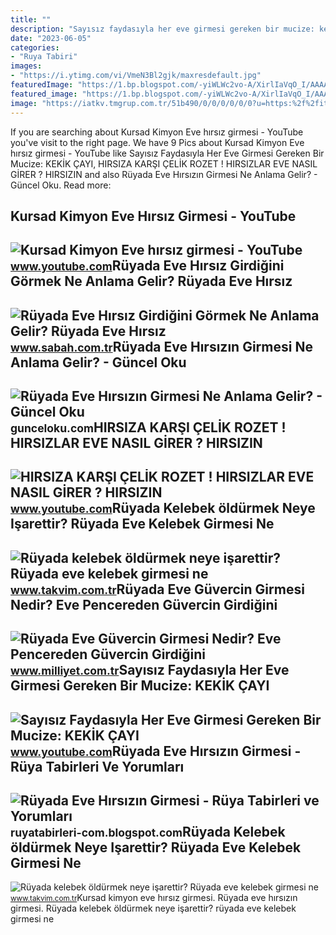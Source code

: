 ```yaml
---
title: ""
description: "Sayısız faydasıyla her eve girmesi gereken bir mucize: keki̇k çayi"
date: "2023-06-05"
categories:
- "Ruya Tabiri"
images:
- "https://i.ytimg.com/vi/VmeN3Bl2gjk/maxresdefault.jpg"
featuredImage: "https://1.bp.blogspot.com/-yiWLWc2vo-A/XirlIaVqO_I/AAAAAAAAMao/-51rS_cdhMEOIRDwsMWiXg9CbEQfsjmVACLcBGAsYHQ/s1600/ruyada-eve-hirsizin-girmesi.jpg"
featured_image: "https://1.bp.blogspot.com/-yiWLWc2vo-A/XirlIaVqO_I/AAAAAAAAMao/-51rS_cdhMEOIRDwsMWiXg9CbEQfsjmVACLcBGAsYHQ/s1600/ruyada-eve-hirsizin-girmesi.jpg"
image: "https://iatkv.tmgrup.com.tr/51b490/0/0/0/0/0/0?u=https:%2f%2fitkv.tmgrup.com.tr%2falbum%2f2021%2f12%2f30%2fruyada-eve-kelebek-girmesi-ne-anlama-gelir-ruyada-kelebek-surusu-gormek-neye-isarettir-ruyada-kelebek-oldurmek-neye-isarettir-1640894511614.jpg&amp;mw=800&amp;l=1"
---
```


If you are searching about Kursad Kimyon Eve hırsız girmesi - YouTube you've visit to the right page. We have 9 Pics about Kursad Kimyon Eve hırsız girmesi - YouTube like Sayısız Faydasıyla Her Eve Girmesi Gereken Bir Mucize: KEKİK ÇAYI, HIRSIZA KARŞI ÇELİK ROZET ! HIRSIZLAR EVE NASIL GİRER ? HIRSIZIN and also Rüyada Eve Hırsızın Girmesi Ne Anlama Gelir? - Güncel Oku. Read more:

Kursad Kimyon Eve Hırsız Girmesi - YouTube
------------------------------------------

 ![Kursad Kimyon Eve hırsız girmesi - YouTube](https://i.ytimg.com/vi/VmeN3Bl2gjk/maxresdefault.jpg) <small>www.youtube.com</small>Rüyada Eve Hırsız Girdiğini Görmek Ne Anlama Gelir? Rüyada Eve Hırsız
---------------------------------------------------------------------

 ![Rüyada Eve Hırsız Girdiğini Görmek Ne Anlama Gelir? Rüyada Eve Hırsız](https://iasbh.tmgrup.com.tr/6fc658/752/395/0/36/724/416?u=https://isbh.tmgrup.com.tr/sbh/2021/09/09/ruyada-eve-hirsizin-girdigini-gormek-ne-demek-ruyada-eve-hirsiz-girmesi-ne-anlama-gelir-1631185131795.jpg) <small>www.sabah.com.tr</small>Rüyada Eve Hırsızın Girmesi Ne Anlama Gelir? - Güncel Oku
---------------------------------------------------------

 ![Rüyada Eve Hırsızın Girmesi Ne Anlama Gelir? - Güncel Oku](https://gunceloku.com/uploads/ruyada-eve-hirsizin-girmesi-ne-anlama-gelir-63d2e98c2f101.jpg) <small>gunceloku.com</small>HIRSIZA KARŞI ÇELİK ROZET ! HIRSIZLAR EVE NASIL GİRER ? HIRSIZIN
----------------------------------------------------------------

 ![HIRSIZA KARŞI ÇELİK ROZET ! HIRSIZLAR EVE NASIL GİRER ? HIRSIZIN](https://i.ytimg.com/vi/4QRxIKrUSh8/maxresdefault.jpg) <small>www.youtube.com</small>Rüyada Kelebek öldürmek Neye Işarettir? Rüyada Eve Kelebek Girmesi Ne
---------------------------------------------------------------------

 ![Rüyada kelebek öldürmek neye işarettir? Rüyada eve kelebek girmesi ne](https://iatkv.tmgrup.com.tr/51b490/0/0/0/0/0/0?u=https:%2f%2fitkv.tmgrup.com.tr%2falbum%2f2021%2f12%2f30%2fruyada-eve-kelebek-girmesi-ne-anlama-gelir-ruyada-kelebek-surusu-gormek-neye-isarettir-ruyada-kelebek-oldurmek-neye-isarettir-1640894511614.jpg&mw=800&l=1) <small>www.takvim.com.tr</small>Rüyada Eve Güvercin Girmesi Nedir? Eve Pencereden Güvercin Girdiğini
--------------------------------------------------------------------

 ![Rüyada Eve Güvercin Girmesi Nedir? Eve Pencereden Güvercin Girdiğini](https://i2.milimaj.com/i/milliyet/75/0x0/60aaee995542813368f820ea.jpg) <small>www.milliyet.com.tr</small>Sayısız Faydasıyla Her Eve Girmesi Gereken Bir Mucize: KEKİK ÇAYI
-----------------------------------------------------------------

 ![Sayısız Faydasıyla Her Eve Girmesi Gereken Bir Mucize: KEKİK ÇAYI](https://i.ytimg.com/vi/VAR_Q1AC9Ps/maxresdefault.jpg) <small>www.youtube.com</small>Rüyada Eve Hırsızın Girmesi - Rüya Tabirleri Ve Yorumları
---------------------------------------------------------

 ![Rüyada Eve Hırsızın Girmesi - Rüya Tabirleri ve Yorumları](https://1.bp.blogspot.com/-yiWLWc2vo-A/XirlIaVqO_I/AAAAAAAAMao/-51rS_cdhMEOIRDwsMWiXg9CbEQfsjmVACLcBGAsYHQ/s1600/ruyada-eve-hirsizin-girmesi.jpg) <small>ruyatabirleri-com.blogspot.com</small>Rüyada Kelebek öldürmek Neye Işarettir? Rüyada Eve Kelebek Girmesi Ne
---------------------------------------------------------------------

 ![Rüyada kelebek öldürmek neye işarettir? Rüyada eve kelebek girmesi ne](https://iatkv.tmgrup.com.tr/7cd96d/0/0/0/0/0/0?u=https:%2f%2fitkv.tmgrup.com.tr%2falbum%2f2021%2f12%2f30%2fruyada-eve-kelebek-girmesi-ne-anlama-gelir-ruyada-kelebek-surusu-gormek-neye-isarettir-ruyada-kelebek-oldurmek-neye-isarettir-1640894503553.jpg&mw=1100&l=1) <small>www.takvim.com.tr</small>Kursad kimyon eve hırsız girmesi. Rüyada eve hırsızın girmesi. Rüyada kelebek öldürmek neye işarettir? rüyada eve kelebek girmesi ne
